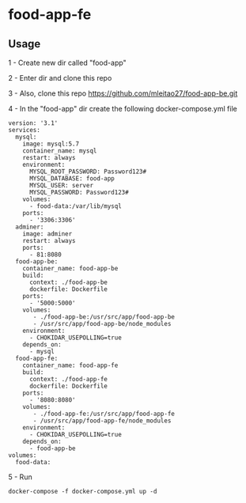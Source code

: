 # food-app-fe
## Usage
1 - Create new dir called "food-app"

2 - Enter dir and clone this repo

3 - Also, clone this repo https://github.com/mleitao27/food-app-be.git

4 - In the "food-app" dir create the following docker-compose.yml file
```
version: '3.1'
services:
  mysql:
    image: mysql:5.7
    container_name: mysql
    restart: always
    environment:
      MYSQL_ROOT_PASSWORD: Password123#
      MYSQL_DATABASE: food-app
      MYSQL_USER: server
      MYSQL_PASSWORD: Password123#
    volumes:
      - food-data:/var/lib/mysql
    ports:
      - '3306:3306'
  adminer:
    image: adminer
    restart: always
    ports:
      - 81:8080
  food-app-be:
    container_name: food-app-be
    build:
      context: ./food-app-be
      dockerfile: Dockerfile
    ports:
      - '5000:5000'
    volumes:
       - ./food-app-be:/usr/src/app/food-app-be
       - /usr/src/app/food-app-be/node_modules
    environment:
      - CHOKIDAR_USEPOLLING=true
    depends_on:
      - mysql
  food-app-fe:
    container_name: food-app-fe
    build:
      context: ./food-app-fe
      dockerfile: Dockerfile
    ports:
      - '8080:8080'
    volumes:
       - ./food-app-fe:/usr/src/app/food-app-fe
       - /usr/src/app/food-app-fe/node_modules
    environment:
      - CHOKIDAR_USEPOLLING=true
    depends_on:
      - food-app-be
volumes:
  food-data:
```
5 - Run
```
docker-compose -f docker-compose.yml up -d
```
